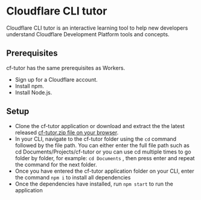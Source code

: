 # Cloudflare CLI tutor

Cloudflare CLI tutor is an interactive learning tool to help new developers understand Cloudflare Development Platform tools and concepts.

## Prerequisites
cf-tutor has the same prerequisites as Workers.

- Sign up for a Cloudflare account.
- Install npm.
- Install Node.js.

## Setup
- Clone the cf-tutor application or download and extract the the latest released [cf-tutor.zip file on your browser](https://github.com/db-cloudflare/cf-tutor/releases/tag/v1-beta).
- In your CLI, navigate to the cf-tutor folder using the `cd` command followed by the file path. You can either enter the full file path such as cd Documents/Projects/cf-tutor  or you can use cd  multiple times to go folder by folder, for example: `cd Documents` , then press enter and repeat the command for the next folder.
- Once you have entered the cf-tutor application folder on your CLI, enter the command `npm i` to install all dependencies
- Once the dependencies have installed, run `npm start` to run the application

